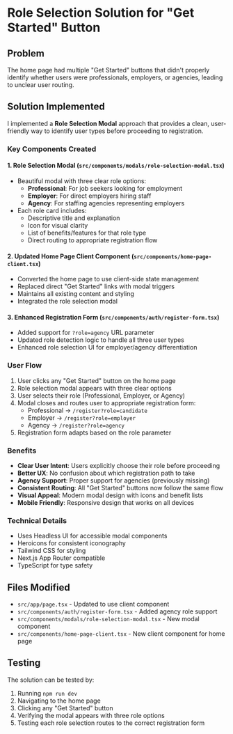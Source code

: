 # Role Selection Solution for "Get Started" Button

## Problem
The home page had multiple "Get Started" buttons that didn't properly identify whether users were professionals, employers, or agencies, leading to unclear user routing.

## Solution Implemented
I implemented a **Role Selection Modal** approach that provides a clean, user-friendly way to identify user types before proceeding to registration.

### Key Components Created

#### 1. Role Selection Modal (`src/components/modals/role-selection-modal.tsx`)
- Beautiful modal with three clear role options:
  - **Professional**: For job seekers looking for employment
  - **Employer**: For direct employers hiring staff
  - **Agency**: For staffing agencies representing employers
- Each role card includes:
  - Descriptive title and explanation
  - Icon for visual clarity
  - List of benefits/features for that role type
  - Direct routing to appropriate registration flow

#### 2. Updated Home Page Client Component (`src/components/home-page-client.tsx`)
- Converted the home page to use client-side state management
- Replaced direct "Get Started" links with modal triggers
- Maintains all existing content and styling
- Integrated the role selection modal

#### 3. Enhanced Registration Form (`src/components/auth/register-form.tsx`)
- Added support for `?role=agency` URL parameter
- Updated role detection logic to handle all three user types
- Enhanced role selection UI for employer/agency differentiation

### User Flow
1. User clicks any "Get Started" button on the home page
2. Role selection modal appears with three clear options
3. User selects their role (Professional, Employer, or Agency)
4. Modal closes and routes user to appropriate registration form:
   - Professional → `/register?role=candidate`
   - Employer → `/register?role=employer`
   - Agency → `/register?role=agency`
5. Registration form adapts based on the role parameter

### Benefits
- **Clear User Intent**: Users explicitly choose their role before proceeding
- **Better UX**: No confusion about which registration path to take
- **Agency Support**: Proper support for agencies (previously missing)
- **Consistent Routing**: All "Get Started" buttons now follow the same flow
- **Visual Appeal**: Modern modal design with icons and benefit lists
- **Mobile Friendly**: Responsive design that works on all devices

### Technical Details
- Uses Headless UI for accessible modal components
- Heroicons for consistent iconography
- Tailwind CSS for styling
- Next.js App Router compatible
- TypeScript for type safety

## Files Modified
- `src/app/page.tsx` - Updated to use client component
- `src/components/auth/register-form.tsx` - Added agency role support
- `src/components/modals/role-selection-modal.tsx` - New modal component
- `src/components/home-page-client.tsx` - New client component for home page

## Testing
The solution can be tested by:
1. Running `npm run dev`
2. Navigating to the home page
3. Clicking any "Get Started" button
4. Verifying the modal appears with three role options
5. Testing each role selection routes to the correct registration form 